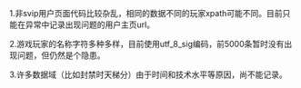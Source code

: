1.非svip用户页面代码比较杂乱，相同的数据不同的玩家xpath可能不同。目前只能在异常中记录出现问题的用户主页url。

2.游戏玩家的名称字符多种多样，目前使用utf_8_sig编码，前5000条暂时没有出现问题，但仍然是个隐患。

3.许多数据域（比如封禁时天梯分）由于时间和技术水平等原因，尚不能记录。